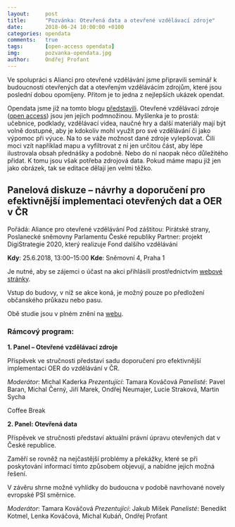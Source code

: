```yaml
---
layout:     post
title:      "Pozvánka: Otevřená data a otevřené vzdělávací zdroje"
date:       2018-06-24 10:00:00 +0100
categories: opendata
comments:   true
tags:       [open-access opendata]
img:        pozvanka-opendata.jpg
author:     Ondřej Profant
---
```


Ve spolupráci s Aliancí pro otevřené vzdělávání jsme připravili seminář k budoucnosti otevřených dat a otevřeným vzdělávácím zdrojům, které jsou poslední dobou opomíjeny. Přitom je to jedna z nejlepších ukázek opendat.

<!--more-->

Opendata jsme již na tomto blogu [představili](https://www.profant.eu/2017/zpristupnena-data-ve-zdravotnictvi-by-zachranovala-zivoty.html). Otevřené vzdělávací zdroje ([open access](https://en.wikipedia.org/wiki/Open_access)) jsou jen jejich podmnožinou. Myšlenka je to prostá: učebnice, podklady, vzdělávací videa, naučné hry a další materiály mají být volně dostupné, aby je kdokoliv mohl využít pro své vzdělávání či jako výpomoc při výuce. Na to se váže možnost dané zdroje vylepšovat. Čili moci vzít například mapu a vyfiltrovat z ní jen určitou část, aby lépe ilustrovala obsah přednášky a podobně. Nebo do ní naopak něco důležitého přidat. K tomu jsou však potřeba zdrojová data. Pokud máme mapu již jen jako obrázek, tak se editace dělají jen velmi těžko.

## Panelová diskuze – návrhy a doporučení pro efektivnější implementaci otevřených dat a OER v ČR

Pořádá: Aliance pro otevřené vzdělávání
Pod záštitou: Pirátské strany, Poslanecké sněmovny Parlamentu České republiky
Partner: projekt DigiStrategie 2020, který realizuje Fond dalšího vzdělávání

**Kdy**: 25.6.2018, 13:00–15:00
**Kde**: Sněmovní 4, Praha 1

Je nutné, aby se zájemci o účast na akci přihlásili prostřednictvím [webové stránky](http://www.digistrategie.cz/otevrena-data).

Vstup do budovy, v níž se akce koná, je možný pouze po předložení občanského průkazu nebo pasu.

Obě studie jsou v plném znění na [webu](http://www.digistrategie.cz/).

### Rámcový program:

**1. Panel – Otevřené vzdělávací zdroje**

Příspěvek ve stručnosti představí sadu doporučení pro efektivnější implementaci OER do vzdělávání v ČR.

*Moderátor*: Michal Kaderka
*Prezentující*: Tamara Kováčová
*Panelisté*: Pavel Baran, Michal Černý, Jiří Marek, Ondřej Neumajer, Lucie Straková, Martin Sycha

Coffee Break

**2. Panel: Otevřená data**

Příspěvek ve stručnosti představí aktuální právní úpravu otevřených dat v České republice.

Zaměří se rovněž na nejčastější problémy a překážky, které se při poskytování informací tímto způsobem objevují, a nabídne jejich možná řešení.

V závěru shrne možné vyhlídky do budoucna v podobě navrhované novely evropské PSI směrnice.

*Moderátor*: Tamara Kováčová
*Prezentující*: Jakub Míšek
*Panelisté*: Benedikt Kotmel, Lenka Kováčová, Michal Kubáň, Ondřej Profant
